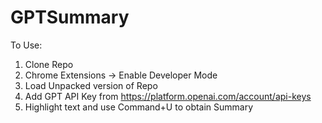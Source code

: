# GPTSummary
To Use:
1. Clone Repo
2. Chrome Extensions -> Enable Developer Mode
3. Load Unpacked version of Repo
4. Add GPT API Key from https://platform.openai.com/account/api-keys
5. Highlight text and use Command+U to obtain Summary
